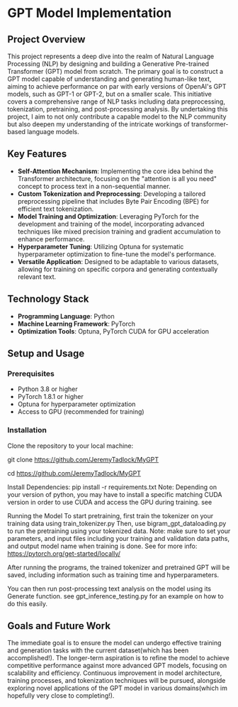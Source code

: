 # GPT Model Implementation

## **Project Overview**

This project represents a deep dive into the realm of Natural Language Processing (NLP) by designing and building a Generative Pre-trained Transformer (GPT) model from scratch. The primary goal is to construct a GPT model capable of understanding and generating human-like text, aiming to achieve performance on par with early versions of OpenAI's GPT models, such as GPT-1 or GPT-2, but on a smaller scale. This initiative covers a comprehensive range of NLP tasks including data preprocessing, tokenization, pretraining, and post-processing analysis. By undertaking this project, I aim to not only contribute a capable model to the NLP community but also deepen my understanding of the intricate workings of transformer-based language models.

## **Key Features**

- **Self-Attention Mechanism**: Implementing the core idea behind the Transformer architecture, focusing on the "attention is all you need" concept to process text in a non-sequential manner.
- **Custom Tokenization and Preprocessing**: Developing a tailored preprocessing pipeline that includes Byte Pair Encoding (BPE) for efficient text tokenization.
- **Model Training and Optimization**: Leveraging PyTorch for the development and training of the model, incorporating advanced techniques like mixed precision training and gradient accumulation to enhance performance.
- **Hyperparameter Tuning**: Utilizing Optuna for systematic hyperparameter optimization to fine-tune the model's performance.
- **Versatile Application**: Designed to be adaptable to various datasets, allowing for training on specific corpora and generating contextually relevant text.

## **Technology Stack**

- **Programming Language**: Python
- **Machine Learning Framework**: PyTorch
- **Optimization Tools**: Optuna, PyTorch CUDA for GPU acceleration

## **Setup and Usage**

### **Prerequisites**

- Python 3.8 or higher
- PyTorch 1.8.1 or higher
- Optuna for hyperparameter optimization
- Access to GPU (recommended for training)

### **Installation**

Clone the repository to your local machine:

git clone https://github.com/JeremyTadlock/MyGPT

cd https://github.com/JeremyTadlock/MyGPT


Install Dependencies:
pip install -r requirements.txt
Note: Depending on your version of python, you may have to install a specific matching CUDA version in order to use 
CUDA and access the GPU during training.
see

Running the Model
To start pretraining, first train the tokenizer on your training data using train_tokenizer.py
Then, use bigram_gpt_dataloading.py to run the pretraining using your tokenized data.
Note: make sure to set your parameters, and input files including your training and validation data paths, and output model name when training is done.
See for more info: https://pytorch.org/get-started/locally/

After running the programs, the trained tokenizer and pretrained GPT will be saved, including information such as training time and hyperparameters.

You can then run post-processing text analysis on the model using its Generate function. see gpt_inference_testing.py for an example on how to do this easily.

## **Goals and Future Work**

The immediate goal is to ensure the model can undergo effective training and generation tasks with the current dataset(which has been accomplished!). The longer-term aspiration is to refine the model to achieve competitive performance against more advanced GPT models, focusing on scalability and efficiency. Continuous improvement in model architecture, training processes, and tokenization techniques will be pursued, alongside exploring novel applications of the GPT model in various domains(which im hopefully very close to completing!).
